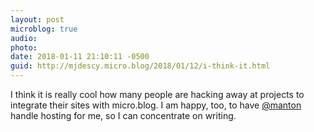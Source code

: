 ```yaml
---
layout: post
microblog: true
audio: 
photo: 
date: 2018-01-11 21:10:11 -0500
guid: http://mjdescy.micro.blog/2018/01/12/i-think-it.html
---
```

I think it is really cool how many people are hacking away at projects to integrate their sites with micro.blog. I am happy, too, to have [@manton](https://micro.blog/manton) handle hosting for me, so I can concentrate on writing.
